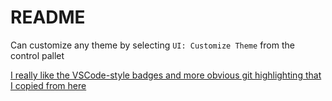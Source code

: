 # README

Can customize any theme by selecting `UI: Customize Theme` from the control pallet

[I really like the VSCode-style badges and more obvious git highlighting that I copied from here](https://github.com/arxeiss/Sublime-GitBadgesLikeVSCode)
